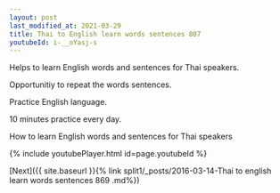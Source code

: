```yaml
---
layout: post
last_modified_at: 2021-03-29
title: Thai to English learn words sentences 807 
youtubeId: i-__oYasj-s
---
```

 
 
Helps to learn English words and sentences for Thai speakers.

Opportunitiy to repeat the words sentences. 

Practice English language. 
 
10 minutes practice every day. 
 
How to learn English words and sentences for Thai speakers 
 
{% include youtubePlayer.html id=page.youtubeId %}
 
 
[Next]({{ site.baseurl }}{% link  split1/_posts/2016-03-14-Thai to english learn words sentences 869 .md%})
 
